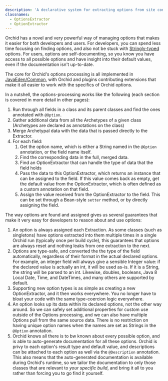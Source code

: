 ```yaml
---
description: 'A declarative system for extracting options from site configuration or Front Matter makes your plugins self-documenting.'
classnames:
  - OptionsExtractor
  - OptionExtractor
---
```


Orchid has a novel and very powerful way of managing options that makes it easier for both developers and users. For 
developers, you can spend less time focusing on finding options, and also not be stuck with 
[Stringly-typed](http://wiki.c2.com/?StringlyTyped) options. For users, options are self-documenting, so you know you 
have access to all possible options and have insight into their default values, even if the documentation isn't 
up-to-date.

The core for Orchid's options processing is all implemented in [JavaEden/Common](https://github.com/JavaEden/Common), 
with Orchid and plugins contributing extensions that make it all easier to work with the specifics of Orchid options.

In a nutshell, the options-processing works like the following (each section is covered in more detail in other pages):

1) Run through all fields in a class and its parent classes and find the ones annotated with `@Option`. 
1) Gather additional data from all the Archetypes of a given class (Archetypes are declared as annotations on the class)
1) Merge Archetypal data with the data that is passed directly to the Extractor.
1) For each field:
    1) Get the option name, which is either a String named in the `@Option` annotation, or the field name itself. 
    1) Find the corresponding data in the full, merged data.
    1) Find an OptionExtractor that can handle the type of data that the field holds
    1) Pass the data to this OptionExtractor, which returns an instance that can be assigned to the field. If this value
        comes back as empty, get the default value from the OptionExtractor, which is often defined as a custom 
        annotation on that field.
    1) Assign the value received from the OptionExtractor to the field. This can be set through a Bean-style `setter`
        method, or by directly assigning the field.

The way options are found and assigned gives us several guarantees that make it very easy for developers to reason about
and use options:

1) An option is always assigned each Extraction. As some classes (such as singletons) have options extracted into them
    multiple times in a single Orchid run (typically once per build cycle), this guarantees that options are always 
    reset and nothing leaks from one extraction to the next.
1) Options are type-safe, and converted the the type of the field automatically, regardless of their format in the 
    actual declared options. For example, an integer field will always give a sensible Integer value: if the declared
    value is actually an int, it will be used as-is. If it is a String, the string will be parsed to an int. Likewise, 
    doubles, booleans, Java 8 Local Date, Time, and DateTimes, and many others are supported by default. 
1) Supporting new option types is as simple as creating a new OptionExtractor, and it then works everywhere. You no 
    longer have to bloat your code with the same type-coercion logic everywhere. 
1) An option looks up its data within its declared options, not the other way around. So we can safely set additional 
    properties for custom use outside of the Options processing, and we can also have multiple Options pull from the 
    same source data. There is no restriction on having unique option names when the names are set as Strings in the 
    `@Option` annotation.
1) Orchid knows all there is to bw known about every possible option, and is able to auto-generate documentation for 
    all these options. Orchid is privy to each option's result type and default value, and descriptions can be attached
    to each option as well via the `@Description` annotation. This also means that the auto-generated documentation is
    available during Orchid's runtime, so we tailor the documentation to only those classes that are relevant to 
    _your specific build_, and bring it all to you rather than forcing you to go find it yourself.
